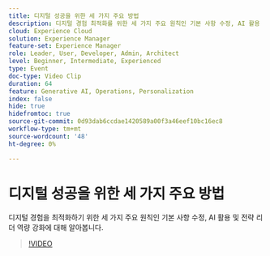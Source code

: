```yaml
---
title: 디지털 성공을 위한 세 가지 주요 방법
description: 디지털 경험 최적화를 위한 세 가지 주요 원칙인 기본 사항 수정, AI 활용 및 전략 리더의 권한 부여를 살펴봅니다.
cloud: Experience Cloud
solution: Experience Manager
feature-set: Experience Manager
role: Leader, User, Developer, Admin, Architect
level: Beginner, Intermediate, Experienced
type: Event
doc-type: Video Clip
duration: 64
feature: Generative AI, Operations, Personalization
index: false
hide: true
hidefromtoc: true
source-git-commit: 0d93dab6ccdae1420589a00f3a46eef10bc16ec8
workflow-type: tm+mt
source-wordcount: '48'
ht-degree: 0%

---
```



# 디지털 성공을 위한 세 가지 주요 방법

디지털 경험을 최적화하기 위한 세 가지 주요 원칙인 기본 사항 수정, AI 활용 및 전략 리더 역량 강화에 대해 알아봅니다.

>[!VIDEO](https://video.tv.adobe.com/v/3462049/?learn=on&enablevpops&captions=kor)

